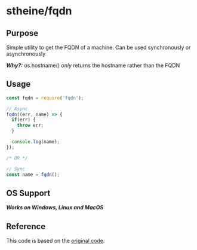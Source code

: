 # stheine/fqdn

<!-- toc -->

## Purpose

Simple utility to get the FQDN of a machine. Can be used synchronously or asynchronously

___Why?:___ os.hostname() *only* returns the hostname rather than the FQDN

## Usage

```javascript
const fqdn = require('fqdn');

// Async
fqdn((err, name) => {
  if(err) {
    throw err;
  }

  console.log(name);
});

/* OR */

// Sync
const name = fqdn();
```

## OS Support

___Works on Windows, Linux and MacOS___

## Reference

This code is based on the [original code](https://github.com/opentable/fqdn-nodejs).
